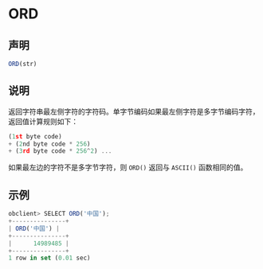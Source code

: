 ORD 
========================



声明 
-----------------------

```javascript
ORD(str)
```



说明 
-----------------------

返回字符串最左侧字符的字符码。单字节编码如果最左侧字符是多字节编码字符，返回值计算规则如下：

```javascript
(1st byte code)
+ (2nd byte code * 256)
+ (3rd byte code * 256^2) ...
```



如果最左边的字符不是多字节字符，则 `ORD()` 返回与 `ASCII()` 函数相同的值。

示例 
-----------------------

```javascript
obclient> SELECT ORD('中国');
+---------------+
| ORD('中国') |
+---------------+
|      14989485 |
+---------------+
1 row in set (0.01 sec)
```



